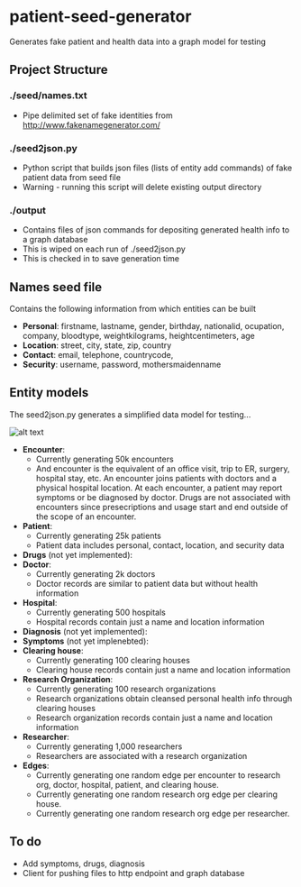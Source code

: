 # patient-seed-generator
Generates fake patient and health data into a graph model for testing

## Project Structure

### ./seed/names.txt
* Pipe delimited set of fake identities from http://www.fakenamegenerator.com/

###  ./seed2json.py
* Python script that builds json files (lists of entity add commands) of fake patient data from seed file
* Warning - running this script will delete existing output directory

### ./output 
* Contains files of json commands for depositing generated health info to a graph database
* This is wiped on each run of ./seed2json.py
* This is checked in to save generation time

## Names seed file
Contains the following information from which entities can be built
* **Personal**: firstname, lastname, gender, birthday, nationalid, ocupation, company, bloodtype, weightkilograms, heightcentimeters, age
* **Location**: street, city, state, zip, country
* **Contact**: email, telephone, countrycode,
* **Security**: username, password, mothersmaidenname

## Entity models

The seed2json.py generates a simplified data model for testing...

![alt text](https://raw.githubusercontent.com/robertjchristian/patient-seed-generator/master/patient_entity_model.png "Logo Title Text 1")

* **Encounter**:  
  *  Currently generating 50k encounters
  *  And encounter is the equivalent of an office visit, trip to ER, surgery, hospital stay, etc.  An encounter joins patients with doctors and a physical hospital location.  At each encounter, a patient may report symptoms or be diagnosed by doctor.  Drugs are not associated with encounters since presecriptions and usage start and end outside of the scope of an encounter.
* **Patient**:  
  * Currently generating 25k patients
  * Patient data includes personal, contact, location, and security data
* **Drugs** (not yet implemented):  
* **Doctor**:  
  * Currently generating 2k doctors 
  * Doctor records are similar to patient data but without health information
* **Hospital**:   
  * Currently generating 500 hospitals
  * Hospital records contain just a name and location information
* **Diagnosis** (not yet implemented):  
* **Symptoms** (not yet implenebted):  
* **Clearing house**:  
  * Currently generating 100 clearing houses
  * Clearing house records contain just a name and location information
* **Research Organization**:  
  * Currently generating 100 research organizations
  * Research organizations obtain cleansed personal health info through clearing houses
  * Research organization records contain just a name and location information
* **Researcher**: 
  * Currently generating 1,000 researchers
  * Researchers are associated with a research organization
* **Edges**:
  * Currently generating one random edge per encounter to research org, doctor, hospital, patient, and clearing house.
  * Currently generating one random research org edge per clearing house.
  * Currently generating one random research org edge per researcher.

## To do
* Add symptoms, drugs, diagnosis
* Client for pushing files to http endpoint and graph database